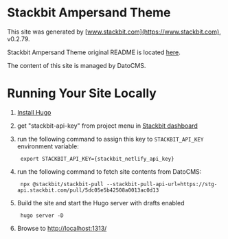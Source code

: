 # Stackbit Ampersand Theme

This site was generated by [www.stackbit.com](https://www.stackbit.com), v0.2.79.

Stackbit Ampersand Theme original README is located [here](./README.theme.md).

The content of this site is managed by DatoCMS.

# Running Your Site Locally

1. [Install Hugo](https://gohugo.io/getting-started/quick-start/#step-1-install-hugo)

1. get "stackbit-api-key" from project menu in [Stackbit dashboard](https://app.stackbit.com/dashboard)

1. run the following command to assign this key to `STACKBIT_API_KEY` environment variable:

        export STACKBIT_API_KEY={stackbit_netlify_api_key}

1. run the following command to fetch site contents from DatoCMS:

        npx @stackbit/stackbit-pull --stackbit-pull-api-url=https://stg-api.stackbit.com/pull/5dc05e5b42508a0013ac0d13

1. Build the site and start the Hugo server with drafts enabled

        hugo server -D

1. Browse to [http://localhost:1313/](http://localhost:1313/)
